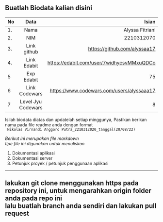 **Buatlah Biodata kalian disini** <br />
----------------------------------------
|No | Data  | Isian|
|---|:-------:|------:|
|1. |Nama     | Alyssa Fitriani |
|2.| NIM        | 2210312070 |
|3. |Link github | https://github.com/alyssaa17 |
|4.| Link Edabit | https://edabit.com/user/7widhycsvMMxuQDCo |
|5|Exp Edabit   | 75 |
|6| Link Codewars| https://www.codewars.com/users/alyssaaa17 |
|7| Level Jyu Codewars|8|

Isilah biodata diatas dan updatelah setiap minggunya,
Pastikan berikan nama pada file readme anda dengan format <br/>
`
Nikolas Virnandi Anggoro Putra_2210312020_tanggal(20/08/22)` 

*Berikut ini merupakan file markdown <br/> tipe file ini digunakan untuk menuliskan*
1. Dokumentasi aplikasi
2. Dokumentasi server
3. Petunjuk proyek / petunjuk penggunaan aplikasi
----
**lakukan git clone menggunakan https pada repository ini, untuk mengarahkan origin folder anda pada repo ini<br/> lalu buatlah branch anda sendiri dan lakukan pull request**
----

